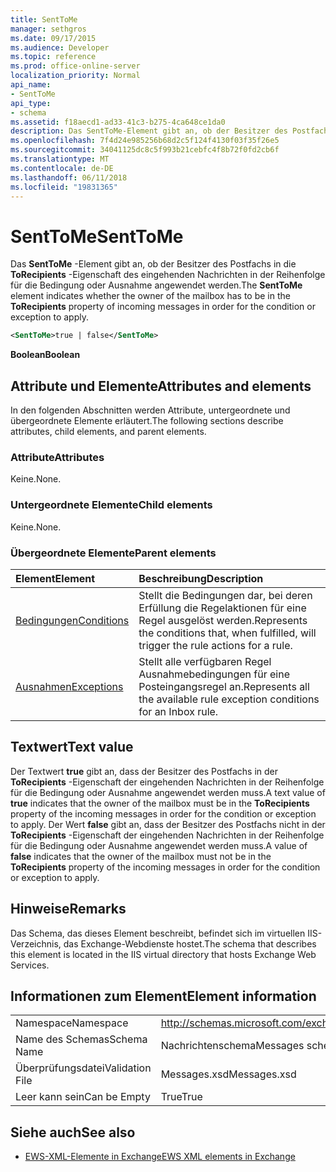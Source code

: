 ```yaml
---
title: SentToMe
manager: sethgros
ms.date: 09/17/2015
ms.audience: Developer
ms.topic: reference
ms.prod: office-online-server
localization_priority: Normal
api_name:
- SentToMe
api_type:
- schema
ms.assetid: f18aecd1-ad33-41c3-b275-4ca648ce1da0
description: Das SentToMe-Element gibt an, ob der Besitzer des Postfachs in die ToRecipients-Eigenschaft des eingehenden Nachrichten in der Reihenfolge für die Bedingung oder Ausnahme angewendet werden.
ms.openlocfilehash: 7f4d24e985256b68d2c5f124f4130f03f35f26e5
ms.sourcegitcommit: 34041125dc8c5f993b21cebfc4f8b72f0fd2cb6f
ms.translationtype: MT
ms.contentlocale: de-DE
ms.lasthandoff: 06/11/2018
ms.locfileid: "19831365"
---
```

# <a name="senttome"></a><span data-ttu-id="f27f1-103">SentToMe</span><span class="sxs-lookup"><span data-stu-id="f27f1-103">SentToMe</span></span>

<span data-ttu-id="f27f1-104">Das **SentToMe** -Element gibt an, ob der Besitzer des Postfachs in die **ToRecipients** -Eigenschaft des eingehenden Nachrichten in der Reihenfolge für die Bedingung oder Ausnahme angewendet werden.</span><span class="sxs-lookup"><span data-stu-id="f27f1-104">The **SentToMe** element indicates whether the owner of the mailbox has to be in the **ToRecipients** property of incoming messages in order for the condition or exception to apply.</span></span> 
  
```XML
<SentToMe>true | false</SentToMe>
```

 <span data-ttu-id="f27f1-105">**Boolean**</span><span class="sxs-lookup"><span data-stu-id="f27f1-105">**Boolean**</span></span>
## <a name="attributes-and-elements"></a><span data-ttu-id="f27f1-106">Attribute und Elemente</span><span class="sxs-lookup"><span data-stu-id="f27f1-106">Attributes and elements</span></span>

<span data-ttu-id="f27f1-107">In den folgenden Abschnitten werden Attribute, untergeordnete und übergeordnete Elemente erläutert.</span><span class="sxs-lookup"><span data-stu-id="f27f1-107">The following sections describe attributes, child elements, and parent elements.</span></span>
  
### <a name="attributes"></a><span data-ttu-id="f27f1-108">Attribute</span><span class="sxs-lookup"><span data-stu-id="f27f1-108">Attributes</span></span>

<span data-ttu-id="f27f1-109">Keine.</span><span class="sxs-lookup"><span data-stu-id="f27f1-109">None.</span></span>
  
### <a name="child-elements"></a><span data-ttu-id="f27f1-110">Untergeordnete Elemente</span><span class="sxs-lookup"><span data-stu-id="f27f1-110">Child elements</span></span>

<span data-ttu-id="f27f1-111">Keine.</span><span class="sxs-lookup"><span data-stu-id="f27f1-111">None.</span></span>
  
### <a name="parent-elements"></a><span data-ttu-id="f27f1-112">Übergeordnete Elemente</span><span class="sxs-lookup"><span data-stu-id="f27f1-112">Parent elements</span></span>

|<span data-ttu-id="f27f1-113">**Element**</span><span class="sxs-lookup"><span data-stu-id="f27f1-113">**Element**</span></span>|<span data-ttu-id="f27f1-114">**Beschreibung**</span><span class="sxs-lookup"><span data-stu-id="f27f1-114">**Description**</span></span>|
|:-----|:-----|
|[<span data-ttu-id="f27f1-115">Bedingungen</span><span class="sxs-lookup"><span data-stu-id="f27f1-115">Conditions</span></span>](conditions.md) <br/> |<span data-ttu-id="f27f1-116">Stellt die Bedingungen dar, bei deren Erfüllung die Regelaktionen für eine Regel ausgelöst werden.</span><span class="sxs-lookup"><span data-stu-id="f27f1-116">Represents the conditions that, when fulfilled, will trigger the rule actions for a rule.</span></span>  <br/> |
|[<span data-ttu-id="f27f1-117">Ausnahmen</span><span class="sxs-lookup"><span data-stu-id="f27f1-117">Exceptions</span></span>](exceptions.md) <br/> |<span data-ttu-id="f27f1-118">Stellt alle verfügbaren Regel Ausnahmebedingungen für eine Posteingangsregel an.</span><span class="sxs-lookup"><span data-stu-id="f27f1-118">Represents all the available rule exception conditions for an Inbox rule.</span></span>  <br/> |
   
## <a name="text-value"></a><span data-ttu-id="f27f1-119">Textwert</span><span class="sxs-lookup"><span data-stu-id="f27f1-119">Text value</span></span>

<span data-ttu-id="f27f1-120">Der Textwert **true** gibt an, dass der Besitzer des Postfachs in der **ToRecipients** -Eigenschaft der eingehenden Nachrichten in der Reihenfolge für die Bedingung oder Ausnahme angewendet werden muss.</span><span class="sxs-lookup"><span data-stu-id="f27f1-120">A text value of **true** indicates that the owner of the mailbox must be in the **ToRecipients** property of the incoming messages in order for the condition or exception to apply.</span></span> <span data-ttu-id="f27f1-121">Der Wert **false** gibt an, dass der Besitzer des Postfachs nicht in der **ToRecipients** -Eigenschaft der eingehenden Nachrichten in der Reihenfolge für die Bedingung oder Ausnahme angewendet werden muss.</span><span class="sxs-lookup"><span data-stu-id="f27f1-121">A value of **false** indicates that the owner of the mailbox must not be in the **ToRecipients** property of the incoming messages in order for the condition or exception to apply.</span></span> 
  
## <a name="remarks"></a><span data-ttu-id="f27f1-122">Hinweise</span><span class="sxs-lookup"><span data-stu-id="f27f1-122">Remarks</span></span>

<span data-ttu-id="f27f1-123">Das Schema, das dieses Element beschreibt, befindet sich im virtuellen IIS-Verzeichnis, das Exchange-Webdienste hostet.</span><span class="sxs-lookup"><span data-stu-id="f27f1-123">The schema that describes this element is located in the IIS virtual directory that hosts Exchange Web Services.</span></span>
  
## <a name="element-information"></a><span data-ttu-id="f27f1-124">Informationen zum Element</span><span class="sxs-lookup"><span data-stu-id="f27f1-124">Element information</span></span>

|||
|:-----|:-----|
|<span data-ttu-id="f27f1-125">Namespace</span><span class="sxs-lookup"><span data-stu-id="f27f1-125">Namespace</span></span>  <br/> |http://schemas.microsoft.com/exchange/services/2006/messages  <br/> |
|<span data-ttu-id="f27f1-126">Name des Schemas</span><span class="sxs-lookup"><span data-stu-id="f27f1-126">Schema Name</span></span>  <br/> |<span data-ttu-id="f27f1-127">Nachrichtenschema</span><span class="sxs-lookup"><span data-stu-id="f27f1-127">Messages schema</span></span>  <br/> |
|<span data-ttu-id="f27f1-128">Überprüfungsdatei</span><span class="sxs-lookup"><span data-stu-id="f27f1-128">Validation File</span></span>  <br/> |<span data-ttu-id="f27f1-129">Messages.xsd</span><span class="sxs-lookup"><span data-stu-id="f27f1-129">Messages.xsd</span></span>  <br/> |
|<span data-ttu-id="f27f1-130">Leer kann sein</span><span class="sxs-lookup"><span data-stu-id="f27f1-130">Can be Empty</span></span>  <br/> |<span data-ttu-id="f27f1-131">True</span><span class="sxs-lookup"><span data-stu-id="f27f1-131">True</span></span>  <br/> |
   
## <a name="see-also"></a><span data-ttu-id="f27f1-132">Siehe auch</span><span class="sxs-lookup"><span data-stu-id="f27f1-132">See also</span></span>



- [<span data-ttu-id="f27f1-133">EWS-XML-Elemente in Exchange</span><span class="sxs-lookup"><span data-stu-id="f27f1-133">EWS XML elements in Exchange</span></span>](ews-xml-elements-in-exchange.md)


